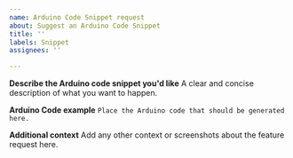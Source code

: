 ```yaml
---
name: Arduino Code Snippet request
about: Suggest an Arduino Code Snippet
title: ''
labels: Snippet
assignees: ''

---
```


**Describe the Arduino code snippet you'd like**
A clear and concise description of what you want to happen.

**Arduino Code example**
`Place the Arduino code that should be generated here.`

**Additional context**
Add any other context or screenshots about the feature request here.
